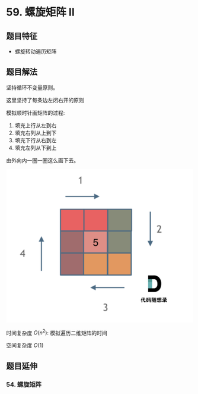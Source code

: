 # 59. 螺旋矩阵 II

## 题目特征

- 螺旋转动遍历矩阵

## 题目解法

坚持循环不变量原则。

这里坚持了每条边左闭右开的原则

模拟顺时针画矩阵的过程:

1. 填充上行从左到右
2. 填充右列从上到下
3. 填充下行从右到左
4. 填充左列从下到上

由外向内一圈一圈这么画下去。

![matrix.png](matrix.png)

时间复杂度 $O(n^2)$: 模拟遍历二维矩阵的时间

空间复杂度 $O(1)$

## 题目延伸

### 54. 螺旋矩阵